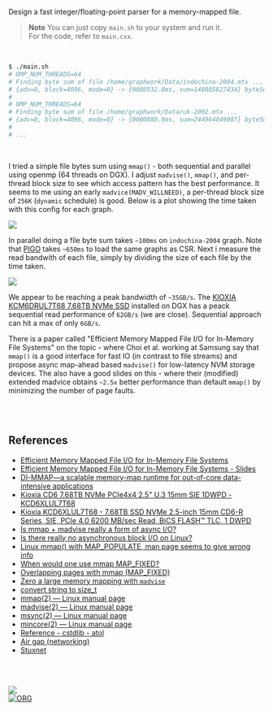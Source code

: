 Design a fast integer/floating-point parser for a memory-mapped file.

> **Note**
> You can just copy `main.sh` to your system and run it. \
> For the code, refer to `main.cxx`.

<br>

```bash
$ ./main.sh
# OMP_NUM_THREADS=64
# Finding byte sum of file /home/graphwork/Data/indochina-2004.mtx ...
# {adv=0, block=4096, mode=0} -> {0000532.8ms, sum=148985827434} byteSum
#
# OMP_NUM_THREADS=64
# Finding byte sum of file /home/graphwork/Data/uk-2002.mtx ...
# {adv=0, block=4096, mode=0} -> {0000880.9ms, sum=244964049087} byteSum
#
# ...
```

<br>

I tried a simple file bytes sum using `mmap()` - both sequential and parallel using openmp (64 threads on DGX). I adjust `madvise()`, `mmap()`, and per-thread block size to see which access pattern has the best performance. It seems to me using an early `madvice(MADV_WILLNEED)`, a per-thread block size of `256K` (`dynamic` schedule) is good. Below is a plot showing the time taken with this config for each graph.

[![](https://i.imgur.com/7RTWQUE.png)][sheets]

In parallel doing a file byte sum takes `~100ms` on `indochina-2004` graph. Note that [PIGO] takes `~650ms` to load the same graphs as CSR. Next i measure the read bandwith of each file, simply by dividing the size of each file by the time taken.

[![](https://i.imgur.com/kv27toT.png)][sheets]

We appear to be reaching a peak bandwidth of `~35GB/s`. The [KIOXIA KCM6DRUL7T68 7.68TB NVMe SSD] installed on DGX has a peack sequential read performance of `62GB/s` (we are close). Sequential approach can hit a max of only `6GB/s`.

There is a paper called "Efficient Memory Mapped File I/O for In-Memory File Systems" on the topic - where Choi et al. working at Samsung say that `mmap()` is a good interface for fast IO (in contrast to file streams) and propose async map-ahead based `madvise()` for low-latency NVM storage devices. The also have a good slides on this - where their (modified) extended madvice obtains `~2.5x` better performance than default `mmap()` by minimizing the number of page faults.

<br>
<br>


## References

- [Efficient Memory Mapped File I/O for In-Memory File Systems](https://www.usenix.org/system/files/conference/hotstorage17/hotstorage17-paper-choi.pdf)
- [Efficient Memory Mapped File I/O for In-Memory File Systems - Slides](https://www.usenix.org/sites/default/files/conference/protected-files/hotstorage17_slides_choi.pdf)
- [DI-MMAP—a scalable memory-map runtime for out-of-core data-intensive applications](https://link.springer.com/article/10.1007/s10586-013-0309-0)
- [Kioxia CD6 7.68TB NVMe PCIe4x4 2.5" U.3 15mm SIE 1DWPD - KCD6XLUL7T68](https://smicro.eu/kioxia-cd6-7-68tb-nvmepcie4x4-2-5-15mm-sie-1dwpd-kcd6xlul7t68-1)
- [Kioxia KCD6XLUL7T68 - 7.68TB SSD NVMe 2.5-inch 15mm CD6-R Series, SIE, PCIe 4.0 6200 MB/sec Read, BiCS FLASH™ TLC, 1 DWPD](https://www.acmemicro.com/Product/17847/Kioxia-KCD6XLUL7T68---7-68TB-SSD-NVMe-2-5-inch-15mm-CD6-R-Series-SIE-PCIe-4-0-6200-MB-sec-Read-BiCS-FLASH-TLC-1-DWPD)
- [Is mmap + madvise really a form of async I/O?](https://stackoverflow.com/questions/31215250/is-mmap-madvise-really-a-form-of-async-i-o)
- [Is there really no asynchronous block I/O on Linux?](https://stackoverflow.com/questions/13407542/is-there-really-no-asynchronous-block-i-o-on-linux)
- [Linux mmap() with MAP_POPULATE, man page seems to give wrong info](https://stackoverflow.com/questions/23502361/linux-mmap-with-map-populate-man-page-seems-to-give-wrong-info)
- [When would one use mmap MAP_FIXED?](https://stackoverflow.com/questions/28575893/when-would-one-use-mmap-map-fixed)
- [Overlapping pages with mmap (MAP_FIXED)](https://stackoverflow.com/questions/14943990/overlapping-pages-with-mmap-map-fixed)
- [Zero a large memory mapping with `madvise`](https://stackoverflow.com/questions/18595123/zero-a-large-memory-mapping-with-madvise)
- [convert string to size_t](https://stackoverflow.com/questions/34043894/convert-string-to-size-t)
- [mmap(2) — Linux manual page](https://man7.org/linux/man-pages/man2/mmap.2.html)
- [madvise(2) — Linux manual page](https://man7.org/linux/man-pages/man2/madvise.2.html)
- [msync(2) — Linux manual page](https://man7.org/linux/man-pages/man2/msync.2.html)
- [mincore(2) — Linux manual page](https://man7.org/linux/man-pages/man2/mincore.2.html)
- [Reference - cstdlib - atol](https://cplusplus.com/reference/cstdlib/atol/)
- [Air gap (networking)](https://en.wikipedia.org/wiki/Air_gap_(networking))
- [Stuxnet](https://en.wikipedia.org/wiki/Stuxnet)

<br>
<br>


[![](https://img.youtube.com/vi/yqO7wVBTuLw/maxresdefault.jpg)](https://www.youtube.com/watch?v=yqO7wVBTuLw)<br>
[![ORG](https://img.shields.io/badge/org-puzzlef-green?logo=Org)](https://puzzlef.github.io)


[PIGO]: https://github.com/GT-TDAlab/PIGO
[KIOXIA KCM6DRUL7T68 7.68TB NVMe SSD]: https://www.acmemicro.com/Product/17847/Kioxia-KCD6XLUL7T68---7-68TB-SSD-NVMe-2-5-inch-15mm-CD6-R-Series-SIE-PCIe-4-0-6200-MB-sec-Read-BiCS-FLASH-TLC-1-DWPD
[sheets]: https://docs.google.com/spreadsheets/d/14EYpIVwZfwMRrm0vleclr0TzzDsUdQztbG6CMDQQg_Q/edit?usp=sharing
